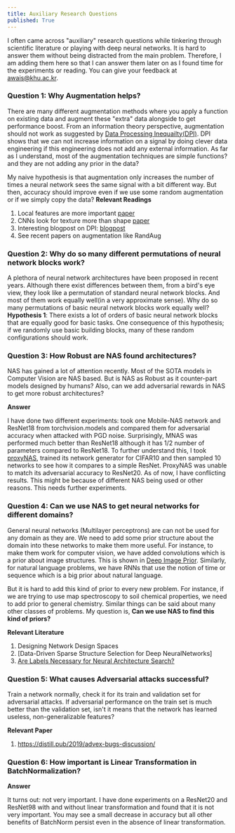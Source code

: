 ```yaml
---
title: Auxiliary Research Questions
published: True
---
```


I often came across "auxiliary" research questions while tinkering through scientific literature or playing with deep neural networks. It is hard to answer them without being distracted from the main problem. Therefore, I am adding them here so that I can answer them later on as I found time for the experiments or reading. You can give your feedback at awais@khu.ac.kr. 
 

### Question 1: Why Augmentation helps?
There are many different augmentation methods where you apply a function on existing data and augment these "extra" data alongside to get performance boost. From an information theory perspective, augmentation should not work as suggested by [Data Processing Inequailty(DPI)](https://en.wikipedia.org/wiki/Data_processing_inequality). DPI shows that we can not increase information on a signal by doing clever data engineering if this engineering does not add any external information. As far as I understand, most of the augmentation techniques are simple functions? and they are not adding any prior in the data?

My naive hypothesis is that augmentation only increases the number of times a neural network sees the same signal with a bit different way. But then, accuracy should improve even if we use some random augmentation or if we simply copy the data? 
**Relevant Readings**
1. Local features are more important [paper](https://openreview.net/forum?id=SkfMWhAqYQ) 
2. CNNs look for texture more than shape [paper](https://openreview.net/forum?id=Bygh9j09KX)
3. Interesting blogpost on DPI: [blogpost](https://medium.com/@akelleh/the-data-processing-inequality-da242b40800b)
4. See recent papers on augmentation like RandAug

### Question 2: Why do so many different permutations of neural network blocks work?
A plethora of neural network architectures have been proposed in recent years. Although there exist differences between them, from a bird's eye view, they look like a permutation of standard neural network blocks. And most of them work equally well(in a very approximate sense). Why do so many permutations of basic neural network blocks work equally well?
**Hypothesis 1**: There exists a lot of orders of basic neural network blocks that are equally good for basic tasks. One consequence of this hypothesis; if we randomly use basic building blocks, many of these random configurations should work. 

### Question 3: How Robust are NAS found architectures? 
NAS has gained a lot of attention recently. Most of the SOTA models in Computer Vision are NAS based. But is NAS as Robust as it counter-part models designed by humans? Also, can we add adversarial rewards in NAS to get more robust architectures? 

**Answer**

 I have done two different experiments: took one Mobile-NAS network and ResNet18 from torchvision.models and compared them for adversarial accuracy when attacked with PGD noise. Surprisingly, MNAS was performed much better than ResNet18 although it has 1/2 number of parameters compared to ResNet18. To further understand this, I took [proxyNAS](https://arxiv.org/abs/1802.03268), trained its network generator for CIFAR10 and then sampled 10 networks to see how it compares to a simple ResNet. ProxyNAS was unable to match its adversarial accuracy to ResNet20. As of now, I have conflicting results. This might be because of different NAS being used or other reasons. This needs further experiments. 

### Question 4: Can we use NAS to get neural networks for different domains? 
General neural networks (Multilayer perceptrons) are can not be used for any domain as they are. We need to add some prior structure about the domain into these networks to make them more useful. For instance, to make them work for computer vision, we have added convolutions which is a prior about image structures. This is shown in [Deep Image Prior](https://dmitryulyanov.github.io/deep_image_prior). Similarly, for natural language problems, we have RNNs that use the notion of time or sequence which is a big prior about natural language. 

But it is hard to add this kind of prior to every new problem. For instance, if we are trying to use map spectroscopy to soil chemical properties, we need to add prior to general chemistry. Similar things can be said about many other classes of problems. My question is, **Can we use NAS to find this kind of priors?**

**Relevant Literature** 
1. Designing Network Design Spaces
2. [Data-Driven Sparse Structure Selection for Deep NeuralNetworks]
3. [Are Labels Necessary for Neural Architecture Search?](https://arxiv.org/pdf/2003.12056.pdf)

### Question 5: What causes Adversarial attacks successful?
Train a network normally, check it for its train and validation set for adversarial attacks. If adversarial performance on the train set is much better than the validation set, isn't it means that the network has learned useless, non-generalizable features? 

**Relevant Paper**
1. https://distill.pub/2019/advex-bugs-discussion/

### Question 6: How important is Linear Transformation in BatchNormalization?

**Answer**

It turns out: not very important. I have done experiments on a ResNet20 and ResNet98 with and without linear transformation and found that it is not very important. You may see a small decrease in accuracy but all other benefits of BatchNorm persist even in the absence of linear transformation. 
